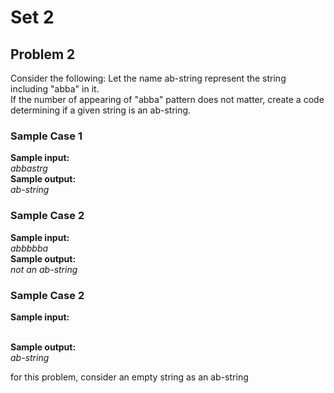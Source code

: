 # Set 2
## Problem 2
Consider the following:
Let the name ab-string represent the string including "abba" in it.<br> If the number of appearing of "abba" pattern does not matter, create a code determining if a given string is an ab-string.


### Sample Case 1
<b>Sample input:</b><br>
<i>
abbastrg
</i>
<br>
<b>Sample output:</b><br>
<i>
ab-string
</i>
### Sample Case 2
<b>Sample input:</b><br>
<i>
abbbbba
</i>
<br>
<b>Sample output:</b><br>
<i>
not an ab-string
</i>

### Sample Case 2
<b>Sample input:</b><br>
<i>

</i>
<br>
<b>Sample output:</b><br>
<i>
ab-string
</i>
<p>for this problem, consider an empty string as an ab-string
